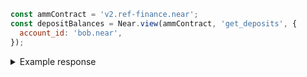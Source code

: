 ```js
const ammContract = 'v2.ref-finance.near';
const depositBalances = Near.view(ammContract, 'get_deposits', {
  account_id: 'bob.near',
});
```

<details>
<summary>Example response</summary>
<p>

```json
{
  "token.v2.ref-finance.near": "0",
  "wrap.near": "0"
}
```

</p>

</details>
